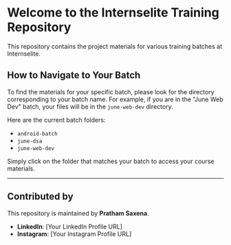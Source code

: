 # Welcome to the Internselite Training Repository

This repository contains the project materials for various training batches at Internselite.

## How to Navigate to Your Batch

To find the materials for your specific batch, please look for the directory corresponding to your batch name. For example, if you are in the "June Web Dev" batch, your files will be in the `june-web-dev` directory.

Here are the current batch folders:

*   `android-batch`
*   `june-dsa`
*   `june-web-dev`

Simply click on the folder that matches your batch to access your course materials.

---

## Contributed by

This repository is maintained by **Pratham Saxena**.

*   **LinkedIn**: [Your LinkedIn Profile URL]
*   **Instagram**: [Your Instagram Profile URL]
